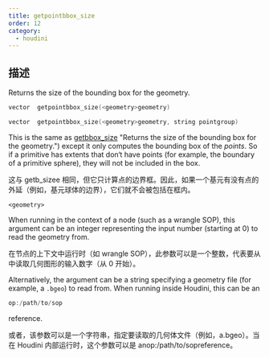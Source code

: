 ```yaml
---
title: getpointbbox_size
order: 12
category:
  - houdini
---
```

    
## 描述

Returns the size of the bounding box for the geometry.

```c
vector  getpointbbox_size(<geometry>geometry)
```

```c
vector  getpointbbox_size(<geometry>geometry, string pointgroup)
```

This is the same as [getbbox_size](getbbox_size.html) "Returns the size of the
bounding box for the geometry.") except it only computes the bounding box of
the _points_. So if a primitive has extents that don‘t have points (for
example, the boundary of a primitive sphere), they will not be included in the
box.

这与 getb_sizee 相同，但它只计算点的边界框。因此，如果一个基元有没有点的外延（例如，基元球体的边界），它们就不会被包括在框内。

`<geometry>`

When running in the context of a node (such as a wrangle SOP), this argument
can be an integer representing the input number (starting at 0) to read the
geometry from.

在节点的上下文中运行时（如 wrangle SOP），此参数可以是一个整数，代表要从中读取几何图形的输入数字（从 0 开始）。

Alternatively, the argument can be a string specifying a geometry file (for
example, a `.bgeo`) to read from. When running inside Houdini, this can be an

```c
op:/path/to/sop
```

reference.

或者，该参数可以是一个字符串，指定要读取的几何体文件（例如，a.bgeo）。当在 Houdini 内部运行时，这个参数可以是 anop:/path/to/sopreference。
